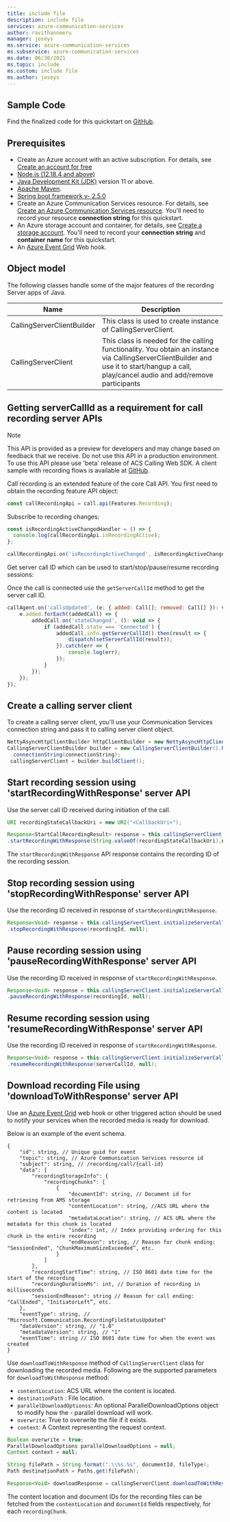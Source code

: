 ```yaml
---
title: include file
description: include file
services: azure-communication-services
author: ravithanneeru
manager: joseys
ms.service: azure-communication-services
ms.subservice: azure-communication-services
ms.date: 06/30/2021
ms.topic: include
ms.custom: include file
ms.author: joseys
---
```


## Sample Code
Find the finalized code for this quickstart on [GitHub](https://github.com/Azure-Samples/communication-services-java-quickstarts/tree/main/ServerRecording).

## Prerequisites

- Create an Azure account with an active subscription. For details, see [Create an account for free](https://azure.microsoft.com/free/?WT.mc_id=A261C142F)
- [Node.js (12.18.4 and above)](https://nodejs.org/en/download/)
- [Java Development Kit (JDK)](/azure/developer/java/fundamentals/java-jdk-install) version 11 or above.
- [Apache Maven](https://maven.apache.org/download.cgi).
- [Spring boot framework v- 2.5.0](https://spring.io/projects/spring-boot)
- Create an Azure Communication Services resource. For details, see [Create an Azure Communication Services resource](../../../create-communication-resource.md). You'll need to record your resource **connection string** for this quickstart.
- An Azure storage account and container, for details, see [Create a storage account](../../../../../storage/common/storage-account-create.md?tabs=azure-portal). You'll need to record your **connection string** and **container name** for this quickstart.
- An [Azure Event Grid](../../../../../event-grid/overview.md) Web hook.

## Object model

The following classes handle some of the major features of the recording Server apps of Java.

| Name                                  | Description                                                  |
| ------------------------------------- | ------------------------------------------------------------ |
| CallingServerClientBuilder | This class is used to create instance of CallingServerClient.|
| CallingServerClient | This class is needed for the calling functionality. You obtain an instance via CallingServerClientBuilder and use it to start/hangup a call, play/cancel audio and add/remove participants |

## Getting serverCallId as a requirement for call recording server APIs

> [!NOTE]
> This API is provided as a preview for developers and may change based on feedback that we receive. Do not use this API in a production environment. To use this API please use 'beta' release of ACS Calling Web SDK. A client sample with recording flows is available at [GitHub](https://github.com/Azure-Samples/communication-services-web-calling-hero/tree/public-preview).


Call recording is an extended feature of the core Call API. You first need to obtain the recording feature API object:

```JavaScript
const callRecordingApi = call.api(Features.Recording);
```

Subscribe to recording changes:

```JavaScript
const isRecordingActiveChangedHandler = () => {
  console.log(callRecordingApi.isRecordingActive);
};

callRecordingApi.on('isRecordingActiveChanged', isRecordingActiveChangedHandler);
```

Get server call ID which can be used to start/stop/pause/resume recording sessions:

Once the call is connected use the `getServerCallId` method to get the server call ID.

```JavaScript
callAgent.on('callsUpdated', (e: { added: Call[]; removed: Call[] }): void => {
    e.added.forEach((addedCall) => {
        addedCall.on('stateChanged', (): void => {
            if (addedCall.state === 'Connected') {
                addedCall.info.getServerCallId().then(result => {
                    dispatch(setServerCallId(result));
                }).catch(err => {
                    console.log(err);
                });
            }
        });
    });
});
```

## Create a calling server client

To create a calling server client, you'll use your Communication Services connection string and pass it to calling server client object.

```java
NettyAsyncHttpClientBuilder httpClientBuilder = new NettyAsyncHttpClientBuilder();
CallingServerClientBuilder builder = new CallingServerClientBuilder().httpClient(httpClientBuilder.build())
 .connectionString(connectionString);
 callingServerClient = builder.buildClient();
```

## Start recording session using 'startRecordingWithResponse' server API

Use the server call ID received during initiation of the call.

```java
URI recordingStateCallbackUri = new URI("<CallbackUri>");

Response<StartCallRecordingResult> response = this.callingServerClient.initializeServerCall("<serverCallId>")
.startRecordingWithResponse(String.valueOf(recordingStateCallbackUri),null);
```
The `startRecordingWithResponse` API response contains the recording ID of the recording session.

## Stop recording session using 'stopRecordingWithResponse' server API

Use the recording ID received in response of `startRecordingWithResponse`.

```java
Response<Void> response = this.callingServerClient.initializeServerCall(serverCallId)
.stopRecordingWithResponse(recordingId, null);
```

## Pause recording session using 'pauseRecordingWithResponse' server API

Use the recording ID received in response of  `startRecordingWithResponse`.

```java
Response<Void> response = this.callingServerClient.initializeServerCall(serverCallId)
.pauseRecordingWithResponse(recordingId, null);
```

## Resume recording session using 'resumeRecordingWithResponse' server API

Use the recording ID received in response of  `startRecordingWithResponse`.

```java
Response<Void> response = this.callingServerClient.initializeServerCall(serverCallId)
.resumeRecordingWithResponse(serverCallId, null);
```

## Download recording File using 'downloadToWithResponse' server API

Use an [Azure Event Grid](../../../../../event-grid/overview.md) web hook or other triggered action should be used to notify your services when the recorded media is ready for download.

Below is an example of the event schema.

```
{
    "id": string, // Unique guid for event
    "topic": string, // Azure Communication Services resource id
    "subject": string, // /recording/call/{call-id}
    "data": {
        "recordingStorageInfo": {
            "recordingChunks": [
                {
                    "documentId": string, // Document id for retrieving from AMS storage
                    "contentLocation": string, //ACS URL where the content is located
                    "metadataLocation": string, // ACS URL where the metadata for this chunk is located
                    "index": int, // Index providing ordering for this chunk in the entire recording
                    "endReason": string, // Reason for chunk ending: "SessionEnded", "ChunkMaximumSizeExceeded”, etc.
                }
            ]
        },
        "recordingStartTime": string, // ISO 8601 date time for the start of the recording
        "recordingDurationMs": int, // Duration of recording in milliseconds
        "sessionEndReason": string // Reason for call ending: "CallEnded", "InitiatorLeft”, etc.
    },
    "eventType": string, // "Microsoft.Communication.RecordingFileStatusUpdated"
    "dataVersion": string, // "1.0"
    "metadataVersion": string, // "1"
    "eventTime": string // ISO 8601 date time for when the event was created
}
```
Use `downloadToWithResponse` method of `CallingServerClient` class for downloading the recorded media. Following are the supported parameters for `downloadToWithResponse` method:

- `contentLocation`: ACS URL where the content is located.
- `destinationPath` : File location.
- `parallelDownloadOptionss`: An optional ParallelDownloadOptions object to modify how the - parallel download will work.
- `overwrite`: True to overwrite the file if it exists.
- `context`: A Context representing the request context.

```Java
Boolean overwrite = true;
ParallelDownloadOptions parallelDownloadOptions = null;
Context context = null;

String filePath = String.format(".\\%s.%s", documentId, fileType);
Path destinationPath = Paths.get(filePath);

Response<Void> downloadResponse = callingServerClient.downloadToWithResponse(contentLocation, destinationPath, parallelDownloadOptions, overwrite, context);
```
The content location and document IDs for the recording files can be fetched from the `contentLocation` and `documentId` fields respectively, for each `recordingChunk`.